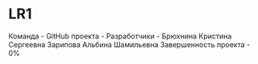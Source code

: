 # LR1
Команда - 
GitHub проекта - 
Разработчики - Брюхнина Кристина Сергеевна
               Зарипова Альбина Шамильевна
Завершенность проекта - 0%
